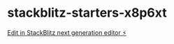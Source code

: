 # stackblitz-starters-x8p6xt

[Edit in StackBlitz next generation editor ⚡️](https://stackblitz.com/~/github.com/Yifeidex/stackblitz-starters-x8p6xt)